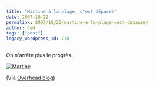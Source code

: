```yaml
---
title: "Martine à la plage, c'est dépassé"
date: 2007-10-22
permalink: 2007/10/22/martine-a-la-plage-cest-depasse/
author: Ced
tags: ["post"]
legacy_wordpress_id: 778
---
```


On n'arrête plus le progrès...

<a href="http://martine.logeek.com/view.php?c=ed1882194682e8c1c6cf7ec95b269c6b" title="Martine"><img src="https://64k.be/wp-content/uploads/2007/10/zz1d1e1151.jpg" alt="Martine" /></a>

<!-- excerpt -->

(Via [Overhead blog](http://thibault.poix.free.fr/wordpress/?p=340))
